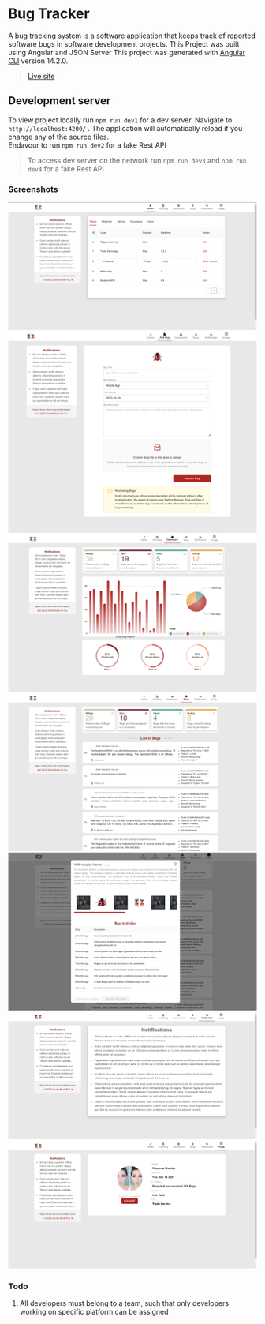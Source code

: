 # Bug Tracker

A bug tracking system is a software application that keeps track of reported software bugs in software development projects. This Project was built using Angular and JSON Server
This project was generated with [Angular CLI](https://github.com/angular/angular-cli) version 14.2.0.

> [Live site](https://zb-bug-tracker.vercel.app/)

## Development server

To view project locally run `npm run dev1` for a dev server. Navigate to `http://localhost:4200/` . The application will automatically reload if you change any of the source files.\
 Endavour to run `npm run dev2` for a fake Rest API

> To access dev server on the network run `npm run dev3` and `npm run dev4` for a fake Rest API

### Screenshots

![Screenshot 1](/src/assets/images/readme/1.png?raw=true "Screenshot 1")
![Screenshot 2](/src/assets/images/readme/2.png?raw=true "Screenshot 2")
![Screenshot 3](/src/assets/images/readme/3.png?raw=true "Screenshot 3")
![Screenshot 4](/src/assets/images/readme/4.png?raw=true "Screenshot 4")
![Screenshot 5](/src/assets/images/readme/5.png?raw=true "Screenshot 5")
![Screenshot 6](/src/assets/images/readme/6.png?raw=true "Screenshot 6")
![Screenshot 7](/src/assets/images/readme/7.png?raw=true "Screenshot 7")

### Todo

1. All developers must belong to a team, such that only developers working on specific platform can be assigned

<!-- test accounts -->
<!-- admin@alienforest.com -->
<!-- dev@alienforest.com -->
<!-- user@alienforest.com -->
<!-- all pass: 7777 -->
<!-- chukwuemeka@alienforest.com -->
